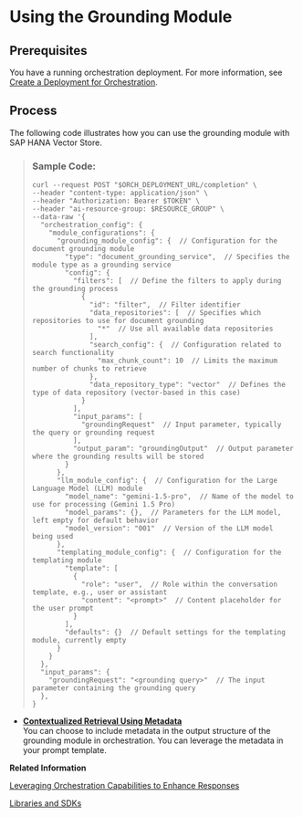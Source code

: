 <!-- loio4b6d4a8a43dd4eb88be5f087efaddd92 -->

# Using the Grounding Module



<a name="loio4b6d4a8a43dd4eb88be5f087efaddd92__section_vr2_rpj_12c"/>

## Prerequisites

You have a running orchestration deployment. For more information, see [Create a Deployment for Orchestration](create-a-deployment-for-orchestration-4387aa7.md).



<a name="loio4b6d4a8a43dd4eb88be5f087efaddd92__section_iq5_rpj_12c"/>

## Process

The following code illustrates how you can use the grounding module with SAP HANA Vector Store.

> ### Sample Code:  
> ```
> curl --request POST "$ORCH_DEPLOYMENT_URL/completion" \
> --header "content-type: application/json" \
> --header "Authorization: Bearer $TOKEN" \
> --header "ai-resource-group: $RESOURCE_GROUP" \
> --data-raw '{
>   "orchestration_config": {
>     "module_configurations": {
>       "grounding_module_config": {  // Configuration for the document grounding module
>         "type": "document_grounding_service",  // Specifies the module type as a grounding service
>         "config": {
>           "filters": [  // Define the filters to apply during the grounding process
>             {
>               "id": "filter",  // Filter identifier
>               "data_repositories": [  // Specifies which repositories to use for document grounding
>                 "*"  // Use all available data repositories
>               ],
>               "search_config": {  // Configuration related to search functionality
>                 "max_chunk_count": 10  // Limits the maximum number of chunks to retrieve
>               },
>               "data_repository_type": "vector"  // Defines the type of data repository (vector-based in this case)
>             }
>           ],
>           "input_params": [
>             "groundingRequest"  // Input parameter, typically the query or grounding request
>           ],
>           "output_param": "groundingOutput"  // Output parameter where the grounding results will be stored
>         }
>       },
>       "llm_module_config": {  // Configuration for the Large Language Model (LLM) module
>         "model_name": "gemini-1.5-pro",  // Name of the model to use for processing (Gemini 1.5 Pro)
>         "model_params": {},  // Parameters for the LLM model, left empty for default behavior
>         "model_version": "001"  // Version of the LLM model being used
>       },
>       "templating_module_config": {  // Configuration for the templating module
>         "template": [
>           {
>             "role": "user",  // Role within the conversation template, e.g., user or assistant
>             "content": "<prompt>"  // Content placeholder for the user prompt
>           }
>         ],
>         "defaults": {}  // Default settings for the templating module, currently empty
>       }
>     }
>   },
>   "input_params": {
>     "groundingRequest": "<grounding query>"  // The input parameter containing the grounding query
>   },
> }
> 
> ```

-   **[Contextualized Retrieval Using Metadata](contextualized-retrieval-using-metadata-9913885.md "You can choose to include metadata in the output structure of the grounding module in orchestration. You can leverage the metadata in your
		prompt template.")**  
You can choose to include metadata in the output structure of the grounding module in orchestration. You can leverage the metadata in your prompt template.

**Related Information**  


[Leveraging Orchestration Capabilities to Enhance Responses](https://developers.sap.com/tutorials/ai-core-orchestration-consumption-opt.html)

[Libraries and SDKs](libraries-and-sdks-499309d.md "Explore additional SDKs and libraries that you can use with SAP AI Core.")

